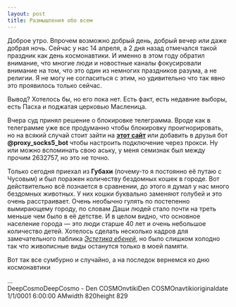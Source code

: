 ```yaml
---
layout: post
title: Размышления обо всем
---
```


Доброе утро. Впрочем возможно добрый день, добрый вечер или даже добрая ночь. Сейчас у нас 14 апреля, а 2 дня назад отмечался такой праздник как день космонавтики. И именно в этом году обратил внимание, что многие люди и новостные каналы фокусировали внимание на том, что это один из немногих праздников разума, а не религии. Я не могу не согласиться с этим, но удивительно что так явно это проявилось только сейчас. 

Вывод? Хотелось бы, но его пока нет. Есть факт, есть недавние выборы, есть Пасха и поджатая церковью Масленица. 

Вчера суд принял решение о блокировке телеграмма. Вроде как в телеграмме уже все продуманно чтобы блокировку проигнорировать, но на всякий случай стоит зайти на [**этот сайт**]( telegram.veesecurity.com/) или добавить в друзья бот **@proxy_socks5_bot** чтобы настроить подключение через прокси. Ну или можно вспоминать свою аську, у меня семизнак был между прочим 2632757, но это не точно.

Только сегодня приехал из **Губахи** (почему-то я постоянно её путаю с Чусовым) и был поражен количеству бездомных кошек в городе. Вот действительно всё познается в сравнении, до этого я думал у нас много бездомных животных. У них кошки буквально заменяют голубей и это очень расстраивает. 
Очень необычно гулять по постепенно вымирающему городу, по словам Даши людей стало почти на треть меньше чем было в её детстве. И в целом видно, что основное население города — это люди старше 40 лет и очень небольшое количество детей. Хотелось сделать несколько кадров для замечательного паблика [*Эстетика ебеней*](https://vk.com/yebenya), но было слишком холодно так что живописные виды останутся только в моей памяти. 

Вот так все сумбурно и случайно, а на последок вернемся ко дню космонавтики 

<div id="cp_widget_0ae262e4-b77e-4c8f-b4c0-6fb1f14ab3de">...</div><script type="text/javascript">
var cpo = []; cpo["_object"] ="cp_widget_0ae262e4-b77e-4c8f-b4c0-6fb1f14ab3de"; cpo["_fid"] = "A8BA2PumZybU";
var _cpmp = _cpmp || []; _cpmp.push(cpo);
(function() { var cp = document.createElement("script"); cp.type = "text/javascript";
cp.async = true; cp.src = "//www.cincopa.com/media-platform/runtime/libasync.js";
var c = document.getElementsByTagName("script")[0];
c.parentNode.insertBefore(cp, c); })(); </script><noscript><span>DeepCosmo</span><span>DeepCosmo - Den COSMOnvtiki</span><span>Den COSMOnavtiki</span><span>originaldate</span><span> 1/1/0001 6:00:00 AM</span><span>width</span><span> 820</span><span>height</span><span> 829</span></noscript>